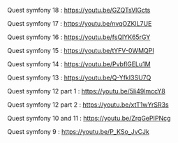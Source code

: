 Quest symfony 18 : https://youtu.be/GZQTsVlGcts

Quest symfony 17 : https://youtu.be/nvqOZKlL7UE

Quest symfony 16 : https://youtu.be/fsQlYK65rGY

Quest symfony 15 : https://youtu.be/tYFV-0WMQPI

Quest symfony 14 : https://youtu.be/PvbflGELu1M

Quest symfony 13 : https://youtu.be/Q-YfkI3SU7Q

Quest symfony 12 part 1 : https://youtu.be/5li49lmccY8

Quest symfony 12 part 2 : https://youtu.be/xtT1wYrSR3s

Quest symfony 10 and 11 : https://youtu.be/ZrqGePIPNcg

Quest symfony 9 : https://youtu.be/P_KSo_JvCJk
